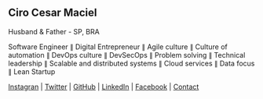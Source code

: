 ## Ciro Cesar Maciel 

Husband & Father - SP, BRA

Software Engineer ∥ Digital Entrepreneur ∥ Agile culture ∥ Culture of automation ∥ DevOps culture ∥ DevSecOps ∥ Problem solving ∥ Technical leadership ∥ Scalable and distributed systems ∥ Cloud services ∥ Data focus ∥ Lean Startup 

[Instagran](https://www.instagram.com/ciro.maciel/) | [Twitter](https://twitter.com/cirocmaciel) | [GitHub](https://github.com/ciro-maciel) | [LinkedIn](https://www.linkedin.com/in/ciro-maciel/) | [Facebook](https://www.facebook.com/ciro.maciel.git) | [Contact](mailto:ciro.maciel@c37.co)
